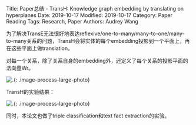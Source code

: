 Title: Paper总结 - TransH: Knowledge graph embedding by translating on hyperplanes
Date: 2019-10-17
Modified: 2019-10-17
Category: Paper Reading
Tags: Research, Paper
Authors: Audrey Wang

为了解决TransE无法很好地表达reflexive/one-to-many/many-to-one/many-to-many关系的问题，TransH会将实体的每个embedding投影到一个平面上，再在这些平面上做translation。

对每一个关系，除了关系自身的embedding外，还定义了每个关系的投影平面的法向量Wr。

![.]({static}/pictures/7.jpg){: .image-process-large-photo}

TransH的实验结果：

![.]({static}/pictures/8.jpg){: .image-process-large-photo}

同时，本论文也做了triple classification和text fact extraction的实验。